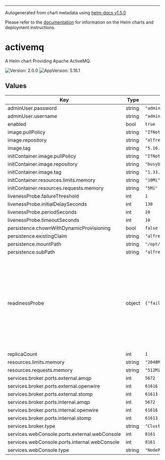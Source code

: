 
----------------------------------------------
Autogenerated from chart metadata using [helm-docs v1.5.0](https://github.com/norwoodj/helm-docs/releases/v1.5.0)

Please refer to the [documentation](https://github.com/Alfresco/acs-deployment/blob/master/docs/helm/README.md) for information on the Helm charts and deployment instructions.

# activemq

A Helm chart Providing Apache ActiveMQ.

![Version: 2.0.0](https://img.shields.io/badge/Version-2.0.0-informational?style=flat-square) ![AppVersion: 5.16.1](https://img.shields.io/badge/AppVersion-5.16.1-informational?style=flat-square)

## Values

| Key | Type | Default | Description |
|-----|------|---------|-------------|
| adminUser.password | string | `"admin"` |  |
| adminUser.username | string | `"admin"` |  |
| enabled | bool | `true` |  |
| image.pullPolicy | string | `"IfNotPresent"` |  |
| image.repository | string | `"alfresco/alfresco-activemq"` |  |
| image.tag | string | `"5.16.1"` |  |
| initContainer.image.pullPolicy | string | `"IfNotPresent"` |  |
| initContainer.image.repository | string | `"busybox"` |  |
| initContainer.image.tag | string | `"1.33.1"` |  |
| initContainer.resources.limits.memory | string | `"10Mi"` |  |
| initContainer.resources.requests.memory | string | `"5Mi"` |  |
| livenessProbe.failureThreshold | int | `1` |  |
| livenessProbe.initialDelaySeconds | int | `130` |  |
| livenessProbe.periodSeconds | int | `20` |  |
| livenessProbe.timeoutSeconds | int | `10` |  |
| persistence.chownWithDynamicProvisioning | bool | `false` |  |
| persistence.existingClaim | string | `"alfresco-volume-claim"` |  |
| persistence.mountPath | string | `"/opt/activemq/data"` |  |
| persistence.subPath | string | `"alfresco-infrastructure/activemq-data"` |  |
| readinessProbe | object | `{"failureThreshold":6,"initialDelaySeconds":60,"periodSeconds":20,"timeoutSeconds":10}` | The ActiveMQ readiness probe is used to check startup only as a failure of the liveness probe later will result in the pod being restarted. |
| replicaCount | int | `1` |  |
| resources.limits.memory | string | `"2048Mi"` |  |
| resources.requests.memory | string | `"512Mi"` |  |
| services.broker.ports.external.amqp | int | `5672` |  |
| services.broker.ports.external.openwire | int | `61616` |  |
| services.broker.ports.external.stomp | int | `61613` |  |
| services.broker.ports.internal.amqp | int | `5672` |  |
| services.broker.ports.internal.openwire | int | `61616` |  |
| services.broker.ports.internal.stomp | int | `61613` |  |
| services.broker.type | string | `"ClusterIP"` |  |
| services.webConsole.ports.external.webConsole | int | `8161` |  |
| services.webConsole.ports.internal.webConsole | int | `8161` |  |
| services.webConsole.type | string | `"NodePort"` |  |
